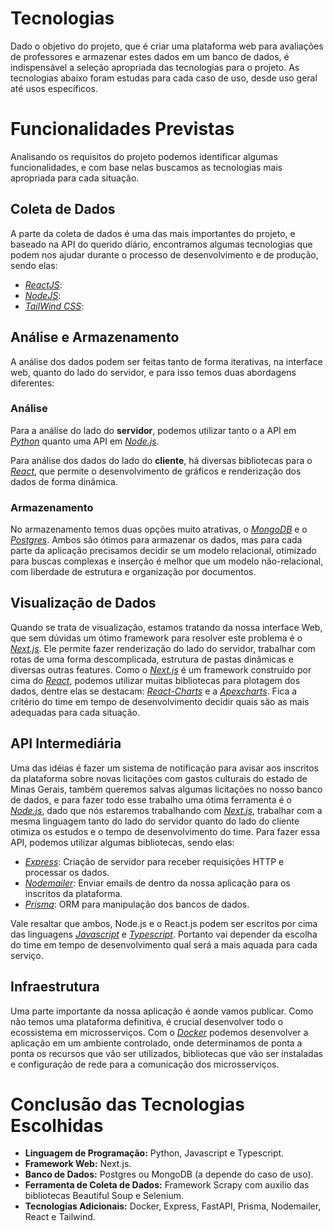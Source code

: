 # Tecnologias

Dado o objetivo do projeto, que é criar uma plataforma web para avaliações de professores e armazenar estes dados em um banco de dados, é indispensável a seleção apropriada das tecnologias para o projeto. As tecnologias abaixo foram estudas para cada caso de uso, desde uso geral até usos específicos.

# Funcionalidades Previstas

Analisando os requisitos do projeto podemos identificar algumas funcionalidades, e com base nelas buscamos as tecnologias mais apropriada para cada situação.

## Coleta de Dados

A parte da coleta de dados é uma das mais importantes do projeto, e baseado na API do querido diário, encontramos algumas tecnologias que podem nos ajudar durante o processo de desenvolvimento e de produção, sendo elas:

- _[ReactJS](https://react.dev/)_:
- _[NodeJS](https://nodejs.org/)_: 
- _[TailWind CSS](https://tailwindcss.com/)_:  

## Análise e Armazenamento

A análise dos dados podem ser feitas tanto de forma iterativas, na interface web, quanto do lado do servidor, e para isso temos duas abordagens diferentes:

### Análise

Para a análise do lado do **servidor**, podemos utilizar tanto o a API em _[Python](https://www.python.org/)_ quanto uma API em _[Node.js](https://nodejs.org/en)_.

Para análise dos dados do lado do **cliente**, há diversas bibliotecas para o _[React](https://react.dev/)_, que permite o desenvolvimento de gráficos e renderização dos dados de forma dinâmica.

### Armazenamento

No armazenamento temos duas opções muito atrativas, o _[MongoDB](https://www.mongodb.com/pt-br)_ e o _[Postgres](https://www.postgresql.org/)_. Ambos são ótimos para armazenar os dados, mas para cada parte da aplicação precisamos decidir se um modelo relacional, otimizado para buscas complexas e inserção é melhor que um modelo não-relacional, com liberdade de estrutura e organização por documentos.

## Visualização de Dados

Quando se trata de visualização, estamos tratando da nossa interface Web, que sem dúvidas um ótimo framework para resolver este problema é o _[Next.js](https://nextjs.org/)_. Ele permite fazer renderização do lado do servidor, trabalhar com rotas de uma forma descomplicada, estrutura de pastas dinâmicas e diversas outras features.
Como o _[Next.js](https://nextjs.org/)_ é um framework construído por cima do _[React](https://react.dev/)_, podemos utilizar muitas bibliotecas para plotagem dos dados, dentre elas se destacam: _[React-Charts](https://react-charts.tanstack.com/)_ e a _[Apexcharts](https://react-charts.tanstack.com/)_. Fica a critério do time em tempo de desenvolvimento decidir quais são as mais adequadas para cada situação.

## API Intermediária

Uma das idéias é fazer um sistema de notificação para avisar aos inscritos da plataforma sobre novas licitações com gastos culturais do estado de Minas Gerais, também queremos salvas algumas licitações no nosso banco de dados, e para fazer todo esse trabalho uma ótima ferramenta é o _[Node.js](https://nodejs.org/en)_, dado que nós estaremos trabalhando com _[Next.js](https://nextjs.org/)_, trabalhar com a mesma linguagem tanto do lado do servidor quanto do lado do cliente otimiza os estudos e o tempo de desenvolvimento do time. Para fazer essa API, podemos utilizar algumas bibliotecas, sendo elas:

- _[Express](https://expressjs.com/)_: Criação de servidor para receber requisições HTTP e processar os dados.
- _[Nodemailer](https://www.nodemailer.com/)_: Enviar emails de dentro da nossa aplicação para os inscritos da plataforma.
- _[Prisma](https://www.prisma.io/)_: ORM para manipulação dos bancos de dados.

Vale resaltar que ambos, Node.js e o React.js podem ser escritos por cima das linguagens _[Javascript](https://www.javascript.com/)_ e _[Typescript](https://www.typescriptlang.org/)_. Portanto vai depender da escolha do time em tempo de desenvolvimento qual será a mais aquada para cada serviço.

## Infraestrutura

Uma parte importante da nossa aplicação é aonde vamos publicar. Como não temos uma plataforma definitiva, é crucial desenvolver todo o ecossistema em microsserviços. Com o _[Docker](https://www.docker.com/)_ podemos desenvolver a aplicação em um ambiente controlado, onde determinamos de ponta a ponta os recursos que vão ser utilizados, bibliotecas que vão ser instaladas e configuração de rede para a comunicação dos microsserviços.

# Conclusão das Tecnologias Escolhidas

- **Linguagem de Programação:** Python, Javascript e Typescript.
- **Framework Web:** Next.js.
- **Banco de Dados:** Postgres ou MongoDB (a depende do caso de uso).
- **Ferramenta de Coleta de Dados:** Framework Scrapy com auxilio das bibliotecas Beautiful Soup e Selenium.
- **Tecnologias Adicionais:** Docker, Express, FastAPI, Prisma, Nodemailer, React e Tailwind.
